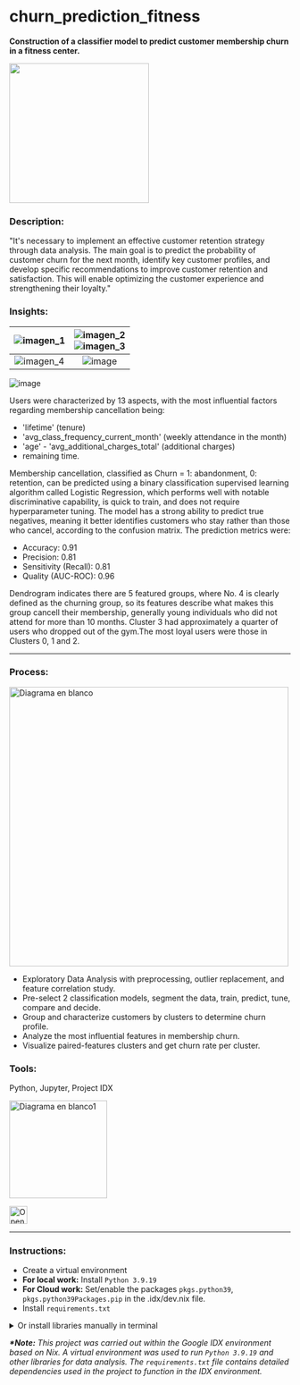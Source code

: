 <!-- Suggested code may be subject to a license. Learn more: ~LicenseLog:903170691. -->
# churn_prediction_fitness
__Construction of a classifier model to predict customer membership churn in a fitness center.__ 

<img src="https://github.com/ScinDBad/churn_prediction_fitness/assets/153782475/ec542f17-8b48-4d86-8dcc-7bcab42b0762" width="250">


### Description: 

"It's necessary to implement an effective customer retention strategy through data analysis. 
The main goal is to predict the probability of customer churn for the next month, identify key customer profiles, and develop specific recommendations to improve customer retention and satisfaction. 
This will enable optimizing the customer experience and strengthening their loyalty."

### Insights:

| ![imagen_1](https://github.com/user-attachments/assets/fcef9400-4917-4599-ad4c-c35004362d15) | ![imagen_2](https://github.com/user-attachments/assets/249681e4-a650-4618-8288-9a41363757ed) <br> ![imagen_3](https://github.com/user-attachments/assets/6a6f1551-ed15-4c8c-9807-335888acd6e3) |
| :--: | :--: |
| ![imagen_4](https://github.com/user-attachments/assets/95f912ac-144f-4828-850d-c1e3ee630b52) | ![image](https://github.com/user-attachments/assets/516a5342-4888-4c7d-b4ab-2bd50b10d59c)|

![image](https://github.com/user-attachments/assets/e5b51abe-baab-4e54-b2fa-8b60c2336def)


Users were characterized by 13 aspects, with the most influential factors regarding membership cancellation being: 
- 'lifetime' (tenure)
- 'avg_class_frequency_current_month' (weekly attendance in the month)
- 'age' - 'avg_additional_charges_total' (additional charges)
- remaining time.
  
Membership cancellation, classified as Churn = 1: abandonment, 0: retention, can be predicted using a binary classification supervised learning algorithm called Logistic Regression, which performs well with notable discriminative capability, is quick to train, and does not require hyperparameter tuning.
The model has a strong ability to predict true negatives, meaning it better identifies customers who stay rather than those who cancel, according to the confusion matrix. The prediction metrics were:

- Accuracy: 0.91
- Precision: 0.81
- Sensitivity (Recall): 0.81
- Quality (AUC-ROC): 0.96

Dendrogram indicates there are 5 featured groups, where No. 4 is clearly defined as the churning group, so its features describe what makes this group cancell their membership, generally young individuals who did not attend for more than 10 months. 
Cluster 3 had approximately a quarter of users who dropped out of the gym.The most loyal users were those in Clusters 0, 1 and 2.

---
### Process: 
<img src="https://github.com/ScinDBad/churn_prediction_fitness/assets/153782475/d173b8ce-3555-4be8-9f52-02e97e16a9ff" alt="Diagrama en blanco" width="500">

- Exploratory Data Analysis with preprocessing, outlier replacement, and feature correlation study.<br>
- Pre-select 2 classification models, segment the data, train, predict, tune, compare and decide.<br>
- Group and characterize customers by clusters to determine churn profile.<br>
- Analyze the most influential features in membership churn.<br>
- Visualize paired-features clusters and get churn rate per cluster.<br>

### Tools:<br>
Python, Jupyter, Project IDX

<img src="https://github.com/ScinDBad/gamEda/assets/153782475/b44447b0-2286-4c64-889c-1944c1c7e51c" alt="Diagrama en blanco1" width="175"><br>

<a href="https://idx.google.com/import?url=https://github.com/ScinDBad/churn_prediction_fitness">
<picture>
  <source media="(prefers-color-scheme: dark)" srcset="https://cdn.idx.dev/btn/open_dark_32@2x.png">
  <source media="(prefers-color-scheme: light)" srcset="https://cdn.idx.dev/btn/open_light_32@2x.png">
  <img height="32" alt="Open in IDX" src="https://cdn.idx.dev/btn/open_purple_32@2x.png">
</picture>
</a>

___
### Instructions:
- Create a virtual environment
- __For local work:__ Install `Python 3.9.19`
- __For Cloud work:__ Set/enable the packages `pkgs.python39`, `pkgs.python39Packages.pip` in the .idx/dev.nix file.
- Install `requirements.txt`
  
<details>
<summary>Or install libraries manually in terminal</summary><br>

  - pandas 1.2.4
  - numpy 1.26.4
  - seaborn 0.11.1
  - matplotlib 3.3.4
  - scipy 1.13.1
  - scikit-learn 0.24.1
    
```bash
pip install pandas==1.2.4 numpy==1.26.4 seaborn==0.11.1 matplotlib==3.3.4 scipy==1.13.1 scikit-learn==0.24.1
```
</details>


___*Note:___
_This project was carried out within the Google IDX environment based on Nix.
A virtual environment was used to run `Python 3.9.19` and other libraries for data analysis.
The `requirements.txt` file contains detailed dependencies used in the project to function in the IDX environment._
